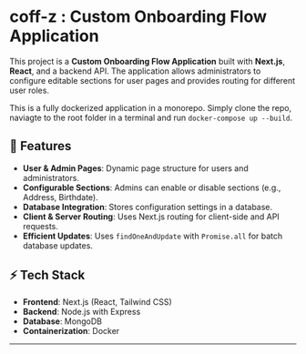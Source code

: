 # coff-z : Custom Onboarding Flow Application

This project is a **Custom Onboarding Flow Application** built with **Next.js**, **React**, and a backend API. The application allows administrators to configure editable sections for user pages and provides routing for different user roles.

This is a fully dockerized application in a monorepo. Simply clone the repo, naviagte to the root folder in a terminal and run ```docker-compose up --build```.

## 📌 Features
- **User & Admin Pages**: Dynamic page structure for users and administrators.
- **Configurable Sections**: Admins can enable or disable sections (e.g., Address, Birthdate).
- **Database Integration**: Stores configuration settings in a database.
- **Client & Server Routing**: Uses Next.js routing for client-side and API requests.
- **Efficient Updates**: Uses `findOneAndUpdate` with `Promise.all` for batch database updates.

## ⚡ Tech Stack
- **Frontend**: Next.js (React, Tailwind CSS)
- **Backend**: Node.js with Express
- **Database**: MongoDB
- **Containerization**: Docker

---
